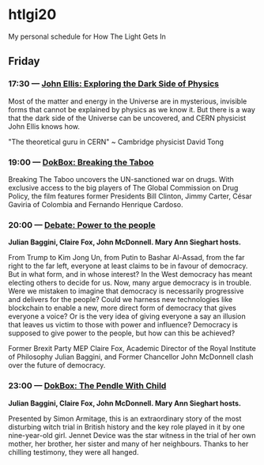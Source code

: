 # htlgi20
My personal schedule for How The Light Gets In
## Friday
### 17:30 — [John Ellis: Exploring the Dark Side of Physics](https://howthelightgetsin.org/events/john-ellis-exploring-the-dark-side-of-physics-2002)

Most of the matter and energy in the Universe are in mysterious, invisible forms that cannot be explained by physics as we know it. But there is a way that the dark side of the Universe can be uncovered, and CERN physicist John Ellis knows how.

"The theoretical guru in CERN" ~ Cambridge physicist David Tong

### 19:00 — [DokBox: Breaking the Taboo](https://howthelightgetsin.org/events/breaking-the-taboo-2012)

Breaking The Taboo uncovers the UN-sanctioned war on drugs. With exclusive access to the big players of The Global Commission on Drug Policy, the film features former Presidents Bill Clinton, Jimmy Carter, César Gaviria of Colombia and Fernando Henrique Cardoso.

### 20:00 — [Debate: Power to the people](https://howthelightgetsin.org/events/power-to-the-people-2008)

**Julian Baggini, Claire Fox, John McDonnell. Mary Ann Sieghart hosts.**

From Trump to Kim Jong Un, from Putin to Bashar Al-Assad, from the far right to the far left, everyone at least claims to be in favour of democracy. But in what form, and in whose interest? In the West democracy has meant electing others to decide for us. Now, many argue democracy is in trouble. Were we mistaken to imagine that democracy is necessarily progressive and delivers for the people? Could we harness new technologies like blockchain to enable a new, more direct form of democracy that gives everyone a voice? Or is the very idea of giving everyone a say an illusion that leaves us victim to those with power and influence? Democracy is supposed to give power to the people, but how can this be achieved?

Former Brexit Party MEP Claire Fox, Academic Director of the Royal Institute of Philosophy Julian Baggini, and Former Chancellor John McDonnell clash over the future of democracy.
### 23:00 — [DokBox: The Pendle With Child](https://howthelightgetsin.org/events/the-pendle-witch-child-2386)

**Julian Baggini, Claire Fox, John McDonnell. Mary Ann Sieghart hosts.**

Presented by Simon Armitage, this is an extraordinary story of the most disturbing witch trial in British history and the key role played in it by one nine-year-old girl. Jennet Device was the star witness in the trial of her own mother, her brother, her sister and many of her neighbours. Thanks to her chilling testimony, they were all hanged. 
